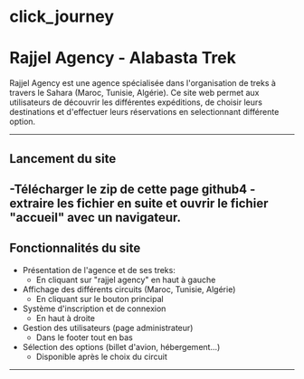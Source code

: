 # click_journey
#  Rajjel Agency - Alabasta Trek

Rajjel Agency est une agence spécialisée dans l'organisation de treks à travers le Sahara (Maroc, Tunisie, Algérie). Ce site web permet aux utilisateurs de découvrir les différentes expéditions, de choisir leurs destinations et d'effectuer leurs réservations en selectionnant différente option.

---

## Lancement du site
-Télécharger le zip de cette page github4
-extraire les fichier en suite et ouvrir le fichier "accueil" avec un navigateur.
---

##  Fonctionnalités du site

*  Présentation de l'agence et de ses treks:
    * En cliquant sur "rajjel agency" en haut à gauche  
* Affichage des différents circuits (Maroc, Tunisie, Algérie)
   * En cliquant sur le bouton principal  
* Système d'inscription et de connexion
    * En haut à droite 
* Gestion des utilisateurs (page administrateur)
   * Dans le footer tout en bas  
* Sélection des options (billet d'avion, hébergement...)
  * Disponible après le choix du circuit   

---

